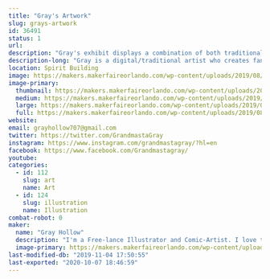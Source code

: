 ```yaml
---
title: "Gray's Artwork"
slug: grays-artwork
id: 36491
status: 1
url: 
description: "Gray's exhibit displays a combination of both traditional and digital fan-art."
description-long: "Gray is a digital/traditional artist who creates fan-art inspired pieces. Some of those pieces include comic-book characters such as spider-man. Other inspirations are characters of video games, anime, cartoons, and Animated Movies."
location: Spirit Building
image: https://makers.makerfaireorlando.com/wp-content/uploads/2019/08/InsomiacSpidey_PrintReady-805x1024.jpg
image-primary:
  thumbnail: https://makers.makerfaireorlando.com/wp-content/uploads/2019/08/InsomiacSpidey_PrintReady-150x150.jpg
  medium: https://makers.makerfaireorlando.com/wp-content/uploads/2019/08/InsomiacSpidey_PrintReady-236x300.jpg
  large: https://makers.makerfaireorlando.com/wp-content/uploads/2019/08/InsomiacSpidey_PrintReady-805x1024.jpg
  full: https://makers.makerfaireorlando.com/wp-content/uploads/2019/08/InsomiacSpidey_PrintReady.jpg
website: 
email: grayhollow707@gmail.com
twitter: https://twitter.com/GrandmastaGray
instagram: https://www.instagram.com/grandmastagray/?hl=en
facebook: https://www.facebook.com/Grandmastagray/
youtube: 
categories:
  - id: 112
    slug: art
    name: Art
  - id: 124
    slug: illustration
    name: Illustration
combat-robot: 0
maker:
  name: "Gray Hollow"
  description: "I'm a Free-lance Illustrator and Comic-Artist. I love to draw Fan-art of comics, videogames,  cartoons, and animated movies.  "
  image-primary: https://makers.makerfaireorlando.com/wp-content/uploads/2019/08/IMG_0095-768x1024.jpg
last-modified-db: "2019-11-04 17:50:55"
last-exported: "2020-10-07 18:46:59"
---
```

